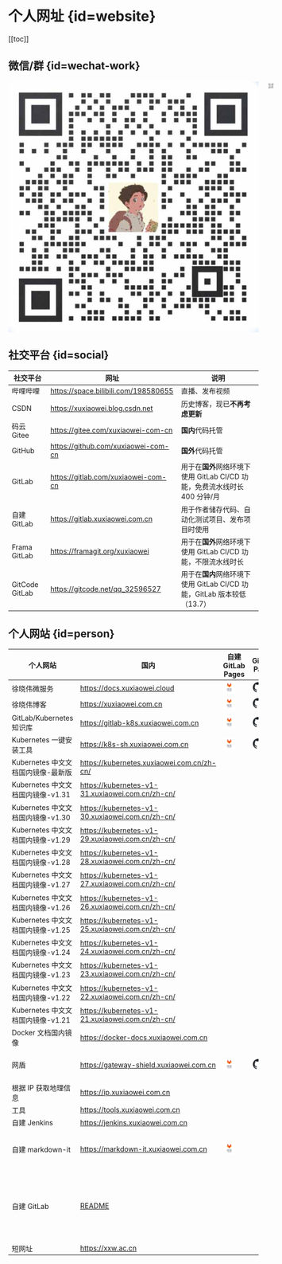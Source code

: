 # 个人网址 {id=website}

[[toc]]

## 微信/群 {id=wechat-work}

[//]: # (<div style="display: flex; justify-content: center; align-items: center;">)
<div align="center" style="text-align: center; display: flex;">
    <img id="work-img" alt="企业微信" src="./static/work.jpg" style="margin-right: 10px;"/>
    <a target="_blank" href="https://work.weixin.qq.com/gm/75cfc47d6a341047e4b6aca7389bdfa8">
        <img id="wechat-work-img" alt="企业微信群" src="./static/wechat-work.jpg" style="margin-left: 10px;"/>
    </a>
</div>

## 社交平台 {id=social}

| 社交平台           | 网址                                   | 说明                                                 |
|----------------|--------------------------------------|----------------------------------------------------|
| 哔哩哔哩           | https://space.bilibili.com/198580655 | 直播、发布视频                                            |
| CSDN           | https://xuxiaowei.blog.csdn.net      | 历史博客，现已**不再考虑更新**                                  |
| 码云 Gitee       | https://gitee.com/xuxiaowei-com-cn   | **国内**代码托管                                         |
| GitHub         | https://github.com/xuxiaowei-com-cn  | **国外**代码托管                                         |
| GitLab         | https://gitlab.com/xuxiaowei-com-cn  | 用于在**国外**网络环境下使用 GitLab CI/CD 功能，免费流水线时长 400 分钟/月  |
| 自建 GitLab      | https://gitlab.xuxiaowei.com.cn      | 用于作者储存代码、自动化测试项目、发布项目时使用                           |
| Frama GitLab   | https://framagit.org/xuxiaowei       | 用于在**国外**网络环境下使用 GitLab CI/CD 功能，不限流水线时长           |
| GitCode GitLab | https://gitcode.net/qq_32596527      | 用于在**国内**网络环境下使用 GitLab CI/CD 功能，GitLab 版本较低（13.7） |

## 个人网站 {id=person}

| 个人网站                      | 国内                                                                                      | 自建 GitLab Pages                                                                                                                                             | GitHub Pages                                                                                                                                            | FramaGit Pages                                                                                                                                           | 说明                         |
|---------------------------|-----------------------------------------------------------------------------------------|-------------------------------------------------------------------------------------------------------------------------------------------------------------|---------------------------------------------------------------------------------------------------------------------------------------------------------|----------------------------------------------------------------------------------------------------------------------------------------------------------|----------------------------|
| 徐晓伟微服务                    | https://docs.xuxiaowei.cloud                                                            | [<img src="./static/jihulab.png" style="height: 24px;margin-left: auto;margin-right: auto;">](https://xuxiaowei-cloud.xuxiaowei.io/spring-cloud-xuxiaowei/) | [<img src="./static/github.svg" style="height: 24px;margin-left: auto;margin-right: auto;">](https://xuxiaowei-cloud.github.io/spring-cloud-xuxiaowei/) | [<img src="./static/framagit.svg" style="height: 24px;margin-left: auto;margin-right: auto;">](https://xuxiaowei-cloud.frama.io/spring-cloud-xuxiaowei/) |                            |
| 徐晓伟博客                     | https://xuxiaowei.com.cn                                                                | [<img src="./static/jihulab.png" style="height: 24px;margin-left: auto;margin-right: auto;">](https://xuxiaowei-com-cn.xuxiaowei.io/)                       | [<img src="./static/github.svg" style="height: 24px;margin-left: auto;margin-right: auto;">](https://xuxiaowei-com-cn.github.io)                        | [<img src="./static/framagit.svg" style="height: 24px;margin-left: auto;margin-right: auto;">](https://xuxiaowei-com-cn.frama.io)                        |                            |
| GitLab/Kubernetes 知识库     | https://gitlab-k8s.xuxiaowei.com.cn                                                     | [<img src="./static/jihulab.png" style="height: 24px;margin-left: auto;margin-right: auto;">](https://xuxiaowei-com-cn.xuxiaowei.io/gitlab-k8s/)            | [<img src="./static/github.svg" style="height: 24px;margin-left: auto;margin-right: auto;">](https://xuxiaowei-com-cn.github.io/gitlab-k8s/)            | [<img src="./static/framagit.svg" style="height: 24px;margin-left: auto;margin-right: auto;">](https://xuxiaowei-com-cn.frama.io/gitlab-k8s/)            |                            |
| Kubernetes 一键安装工具         | https://k8s-sh.xuxiaowei.com.cn                                                         | [<img src="./static/jihulab.png" style="height: 24px;margin-left: auto;margin-right: auto;">](https://xuxiaowei-com-cn.xuxiaowei.io/k8s.sh/)                | [<img src="./static/github.svg" style="height: 24px;margin-left: auto;margin-right: auto;">](https://xuxiaowei-com-cn.github.io/k8s.sh/)                | [<img src="./static/framagit.svg" style="height: 24px;margin-left: auto;margin-right: auto;">](https://xuxiaowei-com-cn.frama.io/k8s.sh/)                |                            |
| Kubernetes 中文文档国内镜像-最新版   | https://kubernetes.xuxiaowei.com.cn/zh-cn/                                              |                                                                                                                                                             |                                                                                                                                                         |                                                                                                                                                          |                            |
| Kubernetes 中文文档国内镜像-v1.31 | https://kubernetes-v1-31.xuxiaowei.com.cn/zh-cn/                                        |                                                                                                                                                             |                                                                                                                                                         |                                                                                                                                                          |                            |
| Kubernetes 中文文档国内镜像-v1.30 | https://kubernetes-v1-30.xuxiaowei.com.cn/zh-cn/                                        |                                                                                                                                                             |                                                                                                                                                         |                                                                                                                                                          |                            |
| Kubernetes 中文文档国内镜像-v1.29 | https://kubernetes-v1-29.xuxiaowei.com.cn/zh-cn/                                        |                                                                                                                                                             |                                                                                                                                                         |                                                                                                                                                          |                            |
| Kubernetes 中文文档国内镜像-v1.28 | https://kubernetes-v1-28.xuxiaowei.com.cn/zh-cn/                                        |                                                                                                                                                             |                                                                                                                                                         |                                                                                                                                                          |                            |
| Kubernetes 中文文档国内镜像-v1.27 | https://kubernetes-v1-27.xuxiaowei.com.cn/zh-cn/                                        |                                                                                                                                                             |                                                                                                                                                         |                                                                                                                                                          |                            |
| Kubernetes 中文文档国内镜像-v1.26 | https://kubernetes-v1-26.xuxiaowei.com.cn/zh-cn/                                        |                                                                                                                                                             |                                                                                                                                                         |                                                                                                                                                          |                            |
| Kubernetes 中文文档国内镜像-v1.25 | https://kubernetes-v1-25.xuxiaowei.com.cn/zh-cn/                                        |                                                                                                                                                             |                                                                                                                                                         |                                                                                                                                                          |                            |
| Kubernetes 中文文档国内镜像-v1.24 | https://kubernetes-v1-24.xuxiaowei.com.cn/zh-cn/                                        |                                                                                                                                                             |                                                                                                                                                         |                                                                                                                                                          |                            |
| Kubernetes 中文文档国内镜像-v1.23 | https://kubernetes-v1-23.xuxiaowei.com.cn/zh-cn/                                        |                                                                                                                                                             |                                                                                                                                                         |                                                                                                                                                          |                            |
| Kubernetes 中文文档国内镜像-v1.22 | https://kubernetes-v1-22.xuxiaowei.com.cn/zh-cn/                                        |                                                                                                                                                             |                                                                                                                                                         |                                                                                                                                                          |                            |
| Kubernetes 中文文档国内镜像-v1.21 | https://kubernetes-v1-21.xuxiaowei.com.cn/zh-cn/                                        |                                                                                                                                                             |                                                                                                                                                         |                                                                                                                                                          |                            |
| Docker 文档国内镜像             | https://docker-docs.xuxiaowei.com.cn                                                    |                                                                                                                                                             |                                                                                                                                                         |                                                                                                                                                          |                            |
| 网盾                        | https://gateway-shield.xuxiaowei.com.cn                                                 | [<img src="./static/jihulab.png" style="height: 24px;margin-left: auto;margin-right: auto;">](https://xuxiaowei-com-cn.xuxiaowei.io/gateway-shield/)        | [<img src="./static/github.svg" style="height: 24px;margin-left: auto;margin-right: auto;">](https://xuxiaowei-com-cn.github.io/gateway-shield/)        | [<img src="./static/framagit.svg" style="height: 24px;margin-left: auto;margin-right: auto;">](https://xuxiaowei-com-cn.frama.io/gateway-shield/)        | 个人域名均使用该项目代理               |
| 根据 IP 获取地理信息              | https://ip.xuxiaowei.com.cn                                                             |                                                                                                                                                             |                                                                                                                                                         |                                                                                                                                                          |                            |
| 工具                        | https://tools.xuxiaowei.com.cn                                                          |                                                                                                                                                             |                                                                                                                                                         |                                                                                                                                                          |                            |
| 自建 Jenkins                | https://jenkins.xuxiaowei.com.cn                                                        |                                                                                                                                                             |                                                                                                                                                         |                                                                                                                                                          |                            |
| 自建 markdown-it            | https://markdown-it.xuxiaowei.com.cn                                                    | [<img src="./static/jihulab.png" style="height: 24px;margin-left: auto;margin-right: auto;">](https://xuxiaowei-com-cn.xuxiaowei.io/markdown-it/)           |                                                                                                                                                         |                                                                                                                                                          | Markdown 编辑器，可用于微信公众号      |
| 自建 GitLab                 | [README](https://gitlab.xuxiaowei.com.cn/xuxiaowei-com-cn/readme/-/blob/main/README.md) |                                                                                                                                                             |                                                                                                                                                         |                                                                                                                                                          | 仅公开此地址中的群组和项目，其他群组和项目将陆续公开 |
| 短网址                       | https://xxw.ac.cn                                                                       |                                                                                                                                                             |                                                                                                                                                         |                                                                                                                                                          |                            |

<style>

/* 图片 */
._guide_website #wechat-work-img, ._guide_website #work-img {
    /* 大小 */
    height: 155px;
}

/* 表格：第二列：表头 */
._guide_website table th:nth-child(2) {
    /* 居中 */
    text-align: center;
}

/* 表格：第二列：内容 */
._guide_website table td:nth-child(2) {
    /* 右对齐 */
    text-align: right;
}

/* 社交平台：表格：第一列 */
._guide_website #social + table tr td:first-child {
    /* 最小宽度 */
    min-width: 118px;
}

/* 社交平台：表格：第二列 */
._guide_website #social + table tr td:nth-child(2) {
    /* 最小宽度 */
    min-width: 280px;
}

/* 社交平台：表格：第三列 */
._guide_website #social + table tr td:nth-child(3) {
    /* 最小宽度 */
    min-width: 505px;
}

/* 个人网站：表格：第一列 */
._guide_website #person + table tr td:first-child {
    /* 最小宽度 */
    min-width: 260px;
}

/* 个人网站：表格：第二列 */
._guide_website #person + table tr td:nth-child(2) {
    /* 最小宽度 */
    min-width: 365px;
}

/* 个人网站：表格：第三列 */
._guide_website #person + table tr td:nth-child(3) {
    /* 最小宽度 */
    min-width: 63px;
    width: 63px;
}

/* 个人网站：表格：第四列 */
._guide_website #person + table tr td:nth-child(4) {
    /* 最小宽度 */
    min-width: 63px;
    width: 63px;
}

/* 个人网站：表格：第五列 */
._guide_website #person + table tr td:nth-child(5) {
    /* 最小宽度 */
    min-width: 63px;
    width: 63px;
}

._guide_website #person + table tr td:nth-child(6) {
    /* 最小宽度 */
    min-width: 385px;
}

</style>
